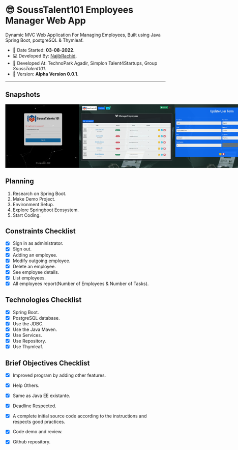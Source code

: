 # :sunglasses: SoussTalent101 Employees Manager Web App

Dynamic MVC Web Application For Managing Employees, Built using Java Spring Boot, postgreSQL & Thymleaf.

 - :date: Date Started: **03-08-2022.** 
 - :computer:	Developed By: [NajibRachid](https://github.com/n4j1Br4ch1D).
 - :office: Developed At: TechnoPark Agadir, Simplon Talent4Startups, Group *SoussTalent101*.
 - :pushpin: Version: **Alpha Version 0.0.1**.

---

## Snapshots

<div style="display:flex">
<img src="/brief11-springboot/1.PNG" height="200" width="300"/>
<img src="/brief11-springboot/2.PNG" height="200" width="300"/>
<img src="/brief11-springboot/3.PNG" height="200" width="300"/>
</div>

## Planning

1. Research on Spring Boot.
2. Make Demo Project.
3. Environment Setup.
4. Explore Springboot Ecosystem.
5. Start Coding.
## Constraints Checklist

- [X] Sign in as administrator.
- [X] Sign out.
- [X] Adding an employee.
- [X] Modify outgoing employee.
- [X] Delete an employee.
- [X] See employee details.
- [X] List employees.
- [X] All employees report(Number of Employees & Number of Tasks).

## Technologies Checklist

- [X] Spring Boot.
- [X] PostgreSQL database.
- [X] Use the JDBC.
- [X] Use the Java Maven.
- [X] Use Services.
- [X] Use Repository.
- [X] Use Thymleaf.

## Brief Objectives Checklist

- [X] Improved program by adding other features.
- [X] Help Others.
- [X] Same as Java EE existante.
- [X] Deadline Respected.
- [X] A complete initial source code according to the instructions and respects good practices.
- [X] Code demo and review.
- [X] Github repository.

